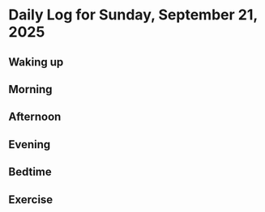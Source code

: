 # Daily Log for Sunday, September 21, 2025

## Waking up

## Morning

## Afternoon

## Evening

## Bedtime

## Exercise
